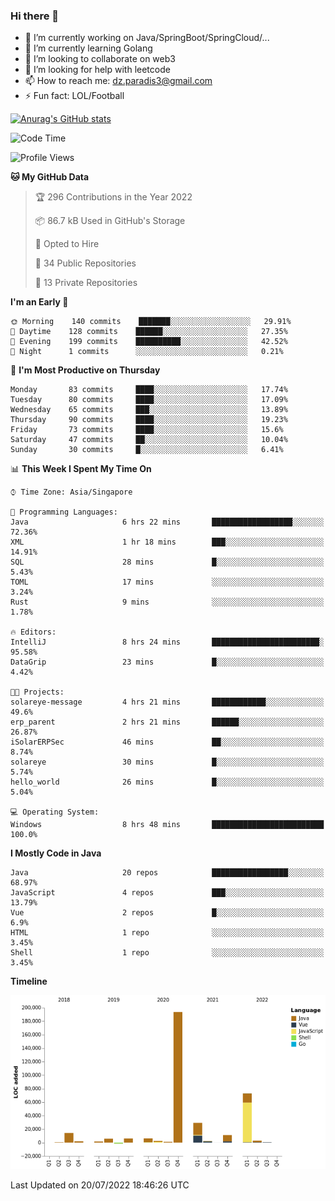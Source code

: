 ### Hi there 👋

- 🔭 I’m currently working on Java/SpringBoot/SpringCloud/...
- 🌱 I’m currently learning Golang
- 👯 I’m looking to collaborate on web3
- 🤔 I’m looking for help with leetcode
- 📫 How to reach me: dz.paradis3@gmail.com
- ⚡ Fun fact: LOL/Football

[![Anurag's GitHub stats](https://github-readme-stats.vercel.app/api?username=xiumu2017&show_icons=true&theme=radical)](https://github.com/anuraghazra/github-readme-stats)

<!--
**xiumu2017/xiumu2017** is a ✨ _special_ ✨ repository because its `README.md` (this file) appears on your GitHub profile.

Here are some ideas to get you started:

- 🔭 I’m currently working on ...
- 🌱 I’m currently learning ...
- 👯 I’m looking to collaborate on ...
- 🤔 I’m looking for help with ...
- 💬 Ask me about ...
- 📫 How to reach me: ...
- 😄 Pronouns: ...
- ⚡ Fun fact: ...
-->

<!--START_SECTION:waka-->
![Code Time](http://img.shields.io/badge/Code%20Time-0%20secs-blue)

![Profile Views](http://img.shields.io/badge/Profile%20Views-0-blue)

**🐱 My GitHub Data** 

> 🏆 296 Contributions in the Year 2022
 > 
> 📦 86.7 kB Used in GitHub's Storage 
 > 
> 💼 Opted to Hire
 > 
> 📜 34 Public Repositories 
 > 
> 🔑 13 Private Repositories  
 > 
**I'm an Early 🐤** 

```text
🌞 Morning    140 commits    ███████░░░░░░░░░░░░░░░░░░   29.91% 
🌆 Daytime    128 commits    ██████░░░░░░░░░░░░░░░░░░░   27.35% 
🌃 Evening    199 commits    ██████████░░░░░░░░░░░░░░░   42.52% 
🌙 Night      1 commits      ░░░░░░░░░░░░░░░░░░░░░░░░░   0.21%

```
📅 **I'm Most Productive on Thursday** 

```text
Monday       83 commits     ████░░░░░░░░░░░░░░░░░░░░░   17.74% 
Tuesday      80 commits     ████░░░░░░░░░░░░░░░░░░░░░   17.09% 
Wednesday    65 commits     ███░░░░░░░░░░░░░░░░░░░░░░   13.89% 
Thursday     90 commits     ████░░░░░░░░░░░░░░░░░░░░░   19.23% 
Friday       73 commits     ████░░░░░░░░░░░░░░░░░░░░░   15.6% 
Saturday     47 commits     ██░░░░░░░░░░░░░░░░░░░░░░░   10.04% 
Sunday       30 commits     █░░░░░░░░░░░░░░░░░░░░░░░░   6.41%

```


📊 **This Week I Spent My Time On** 

```text
⌚︎ Time Zone: Asia/Singapore

💬 Programming Languages: 
Java                     6 hrs 22 mins       ██████████████████░░░░░░░   72.36% 
XML                      1 hr 18 mins        ███░░░░░░░░░░░░░░░░░░░░░░   14.91% 
SQL                      28 mins             █░░░░░░░░░░░░░░░░░░░░░░░░   5.43% 
TOML                     17 mins             ░░░░░░░░░░░░░░░░░░░░░░░░░   3.24% 
Rust                     9 mins              ░░░░░░░░░░░░░░░░░░░░░░░░░   1.78%

🔥 Editors: 
IntelliJ                 8 hrs 24 mins       ████████████████████████░   95.58% 
DataGrip                 23 mins             █░░░░░░░░░░░░░░░░░░░░░░░░   4.42%

🐱‍💻 Projects: 
solareye-message         4 hrs 21 mins       ████████████░░░░░░░░░░░░░   49.6% 
erp_parent               2 hrs 21 mins       ██████░░░░░░░░░░░░░░░░░░░   26.87% 
iSolarERPSec             46 mins             ██░░░░░░░░░░░░░░░░░░░░░░░   8.74% 
solareye                 30 mins             █░░░░░░░░░░░░░░░░░░░░░░░░   5.74% 
hello_world              26 mins             █░░░░░░░░░░░░░░░░░░░░░░░░   5.04%

💻 Operating System: 
Windows                  8 hrs 48 mins       █████████████████████████   100.0%

```

**I Mostly Code in Java** 

```text
Java                     20 repos            █████████████████░░░░░░░░   68.97% 
JavaScript               4 repos             ███░░░░░░░░░░░░░░░░░░░░░░   13.79% 
Vue                      2 repos             █░░░░░░░░░░░░░░░░░░░░░░░░   6.9% 
HTML                     1 repo              ░░░░░░░░░░░░░░░░░░░░░░░░░   3.45% 
Shell                    1 repo              ░░░░░░░░░░░░░░░░░░░░░░░░░   3.45%

```


**Timeline**

![Chart not found](https://raw.githubusercontent.com/xiumu2017/xiumu2017/main/charts/bar_graph.png) 


 Last Updated on 20/07/2022 18:46:26 UTC
<!--END_SECTION:waka-->
